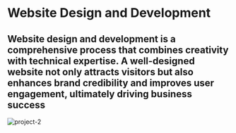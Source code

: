 # Website Design and Development

## Website design and development is a comprehensive process that combines creativity with technical expertise. A well-designed website not only attracts visitors but also enhances brand credibility and improves user engagement, ultimately driving business success


![project-2](https://github.com/user-attachments/assets/679890a4-89ee-4504-8ec0-f623a3719b1e)


